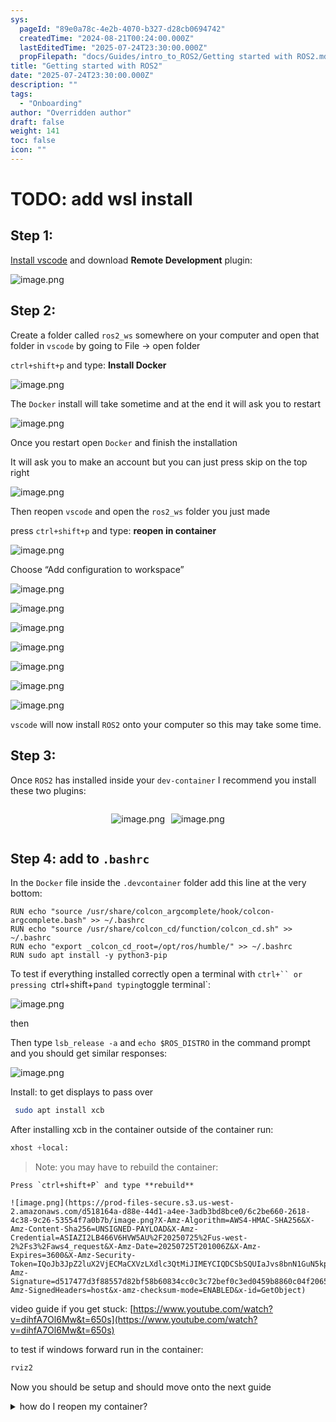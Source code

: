 ```yaml
---
sys:
  pageId: "89e0a78c-4e2b-4070-b327-d28cb0694742"
  createdTime: "2024-08-21T00:24:00.000Z"
  lastEditedTime: "2025-07-24T23:30:00.000Z"
  propFilepath: "docs/Guides/intro_to_ROS2/Getting started with ROS2.md"
title: "Getting started with ROS2"
date: "2025-07-24T23:30:00.000Z"
description: ""
tags:
  - "Onboarding"
author: "Overridden author"
draft: false
weight: 141
toc: false
icon: ""
---
```


# TODO: add wsl install

## Step 1:

[Install vscode](https://code.visualstudio.com/download) and download **Remote Development** plugin:

![image.png](https://prod-files-secure.s3.us-west-2.amazonaws.com/d518164a-d88e-44d1-a4ee-3adb3bd8bce0/efb52993-1881-4a40-b95e-6f020334f022/image.png?X-Amz-Algorithm=AWS4-HMAC-SHA256&X-Amz-Content-Sha256=UNSIGNED-PAYLOAD&X-Amz-Credential=ASIAZI2LB4662TB4MMR6%2F20250725%2Fus-west-2%2Fs3%2Faws4_request&X-Amz-Date=20250725T201002Z&X-Amz-Expires=3600&X-Amz-Security-Token=IQoJb3JpZ2luX2VjECMaCXVzLXdlc3QtMiJHMEUCIQDvNIUSUL6ZPvVjQENipjyfyOv%2B8ecVF6bpAIsiaV%2BKygIgXJ7w%2FX7whAltttkX9cgzamH6Z2l%2BjRalWG7XjZT6kzgq%2FwMITBAAGgw2Mzc0MjMxODM4MDUiDNoQ%2BhXvjagEqKnXtSrcA3WizRxXdzwc4NfIO%2Fqdd7MvBt4uIQfzMSDaAkTTeiU%2FK7xV1N07O9drh3O4J4WL%2BiMDLo3IjnjMfOoOgI5Zr6KPFgta7r1X2zhUws8B0v1r72p64qtcMIber8QzeffSpkdaF8N1tHbZaw05q1sy98HMG6L8U1DmJpPxqJdlaoEwwp6T%2BhqGMnlwqI7vlpHWuq67%2BkFSGBne09fry75uiybU82QnvEfWmDrO6qxh%2B1k5no2x4y1U5Zdeb5JVbR7Kpmx93FcT2xnZU%2BUU1F1mGSZ5qKUwDHcH5yy24ydtfs75witrki2hKFa0bj3zctUW8276FASTGKiE%2FWr8iL28zsJoCw3c62sZhGq1iF79rvFtSL0PdjFgpQj1clsaSyHvpGwNeJe6xFKNryA8pGsmqsx23LIFAgJyTVvHBQyKA47t40bbKbSXuOwe0Lvq2Laty0wk1CRcysuwcV8lwSlrUcNtc6neiUwZNoVP6wocf1G5w96WREkSvh0O6CBv75JCZogoZEdXjH1K26argyKeGJWxSHlGj1YNOc6%2BNH5DWSbNWwmkwWbxS8M6NBxtSGJEyBKpHkbXcCu%2FjxC4RC7VIqKk8WmIGEcJYi%2B%2B8ZPAa3xRJDQcpYk7%2FVnX4%2B57MM2qj8QGOqUBrBnLzOoe%2B0uOWVrceTi%2FjZ6SnWw5o1ZPenU4jrqNXuSzt0pOCD0Cz6B9%2BXpTMHBP1e6mpUk8BhmMXflAAWPg0y3tSMy6%2F%2BIE%2BbKKXI4T3vDYv0um%2Fu%2F4bRjz7IIE8rzOQUa90odzHK2NTrZi4Ml4uLENbpc5GRr7B1llNRXidGaiEpExglaUtd0h3djKJ4p9sBujv%2FM19BXmSrZN2sT9oWlf8F2k&X-Amz-Signature=60089c5797bd200dd9b9ada9260af9fb2a9a8af4dcccda48d5a81a06a39f9322&X-Amz-SignedHeaders=host&x-amz-checksum-mode=ENABLED&x-id=GetObject)

## Step 2:

Create a folder called `ros2_ws` somewhere on your computer and open that folder in `vscode` by going to File → open folder 

`ctrl+shift+p` and type: **Install Docker**

![image.png](https://prod-files-secure.s3.us-west-2.amazonaws.com/d518164a-d88e-44d1-a4ee-3adb3bd8bce0/2269dc0e-1cd5-47ff-bceb-c04ad9b2eab0/image.png?X-Amz-Algorithm=AWS4-HMAC-SHA256&X-Amz-Content-Sha256=UNSIGNED-PAYLOAD&X-Amz-Credential=ASIAZI2LB4662TB4MMR6%2F20250725%2Fus-west-2%2Fs3%2Faws4_request&X-Amz-Date=20250725T201002Z&X-Amz-Expires=3600&X-Amz-Security-Token=IQoJb3JpZ2luX2VjECMaCXVzLXdlc3QtMiJHMEUCIQDvNIUSUL6ZPvVjQENipjyfyOv%2B8ecVF6bpAIsiaV%2BKygIgXJ7w%2FX7whAltttkX9cgzamH6Z2l%2BjRalWG7XjZT6kzgq%2FwMITBAAGgw2Mzc0MjMxODM4MDUiDNoQ%2BhXvjagEqKnXtSrcA3WizRxXdzwc4NfIO%2Fqdd7MvBt4uIQfzMSDaAkTTeiU%2FK7xV1N07O9drh3O4J4WL%2BiMDLo3IjnjMfOoOgI5Zr6KPFgta7r1X2zhUws8B0v1r72p64qtcMIber8QzeffSpkdaF8N1tHbZaw05q1sy98HMG6L8U1DmJpPxqJdlaoEwwp6T%2BhqGMnlwqI7vlpHWuq67%2BkFSGBne09fry75uiybU82QnvEfWmDrO6qxh%2B1k5no2x4y1U5Zdeb5JVbR7Kpmx93FcT2xnZU%2BUU1F1mGSZ5qKUwDHcH5yy24ydtfs75witrki2hKFa0bj3zctUW8276FASTGKiE%2FWr8iL28zsJoCw3c62sZhGq1iF79rvFtSL0PdjFgpQj1clsaSyHvpGwNeJe6xFKNryA8pGsmqsx23LIFAgJyTVvHBQyKA47t40bbKbSXuOwe0Lvq2Laty0wk1CRcysuwcV8lwSlrUcNtc6neiUwZNoVP6wocf1G5w96WREkSvh0O6CBv75JCZogoZEdXjH1K26argyKeGJWxSHlGj1YNOc6%2BNH5DWSbNWwmkwWbxS8M6NBxtSGJEyBKpHkbXcCu%2FjxC4RC7VIqKk8WmIGEcJYi%2B%2B8ZPAa3xRJDQcpYk7%2FVnX4%2B57MM2qj8QGOqUBrBnLzOoe%2B0uOWVrceTi%2FjZ6SnWw5o1ZPenU4jrqNXuSzt0pOCD0Cz6B9%2BXpTMHBP1e6mpUk8BhmMXflAAWPg0y3tSMy6%2F%2BIE%2BbKKXI4T3vDYv0um%2Fu%2F4bRjz7IIE8rzOQUa90odzHK2NTrZi4Ml4uLENbpc5GRr7B1llNRXidGaiEpExglaUtd0h3djKJ4p9sBujv%2FM19BXmSrZN2sT9oWlf8F2k&X-Amz-Signature=871e47b200c0ae7960eb2e009cf77211b66522d31eb94afd4cc5ce1790e4fb7e&X-Amz-SignedHeaders=host&x-amz-checksum-mode=ENABLED&x-id=GetObject)

The `Docker` install will take sometime and at the end it will ask you to restart

![image.png](https://prod-files-secure.s3.us-west-2.amazonaws.com/d518164a-d88e-44d1-a4ee-3adb3bd8bce0/ed233f78-be33-4b1f-b89c-9c346c0e961e/image.png?X-Amz-Algorithm=AWS4-HMAC-SHA256&X-Amz-Content-Sha256=UNSIGNED-PAYLOAD&X-Amz-Credential=ASIAZI2LB4662TB4MMR6%2F20250725%2Fus-west-2%2Fs3%2Faws4_request&X-Amz-Date=20250725T201002Z&X-Amz-Expires=3600&X-Amz-Security-Token=IQoJb3JpZ2luX2VjECMaCXVzLXdlc3QtMiJHMEUCIQDvNIUSUL6ZPvVjQENipjyfyOv%2B8ecVF6bpAIsiaV%2BKygIgXJ7w%2FX7whAltttkX9cgzamH6Z2l%2BjRalWG7XjZT6kzgq%2FwMITBAAGgw2Mzc0MjMxODM4MDUiDNoQ%2BhXvjagEqKnXtSrcA3WizRxXdzwc4NfIO%2Fqdd7MvBt4uIQfzMSDaAkTTeiU%2FK7xV1N07O9drh3O4J4WL%2BiMDLo3IjnjMfOoOgI5Zr6KPFgta7r1X2zhUws8B0v1r72p64qtcMIber8QzeffSpkdaF8N1tHbZaw05q1sy98HMG6L8U1DmJpPxqJdlaoEwwp6T%2BhqGMnlwqI7vlpHWuq67%2BkFSGBne09fry75uiybU82QnvEfWmDrO6qxh%2B1k5no2x4y1U5Zdeb5JVbR7Kpmx93FcT2xnZU%2BUU1F1mGSZ5qKUwDHcH5yy24ydtfs75witrki2hKFa0bj3zctUW8276FASTGKiE%2FWr8iL28zsJoCw3c62sZhGq1iF79rvFtSL0PdjFgpQj1clsaSyHvpGwNeJe6xFKNryA8pGsmqsx23LIFAgJyTVvHBQyKA47t40bbKbSXuOwe0Lvq2Laty0wk1CRcysuwcV8lwSlrUcNtc6neiUwZNoVP6wocf1G5w96WREkSvh0O6CBv75JCZogoZEdXjH1K26argyKeGJWxSHlGj1YNOc6%2BNH5DWSbNWwmkwWbxS8M6NBxtSGJEyBKpHkbXcCu%2FjxC4RC7VIqKk8WmIGEcJYi%2B%2B8ZPAa3xRJDQcpYk7%2FVnX4%2B57MM2qj8QGOqUBrBnLzOoe%2B0uOWVrceTi%2FjZ6SnWw5o1ZPenU4jrqNXuSzt0pOCD0Cz6B9%2BXpTMHBP1e6mpUk8BhmMXflAAWPg0y3tSMy6%2F%2BIE%2BbKKXI4T3vDYv0um%2Fu%2F4bRjz7IIE8rzOQUa90odzHK2NTrZi4Ml4uLENbpc5GRr7B1llNRXidGaiEpExglaUtd0h3djKJ4p9sBujv%2FM19BXmSrZN2sT9oWlf8F2k&X-Amz-Signature=2d40d17b643dde2a35ed1098787fdb6748c3db322ac945c58dbe13160a44dec7&X-Amz-SignedHeaders=host&x-amz-checksum-mode=ENABLED&x-id=GetObject)

Once you restart open `Docker` and finish the installation

It will ask you to make an account but you can just press skip on the top right

![image.png](https://prod-files-secure.s3.us-west-2.amazonaws.com/d518164a-d88e-44d1-a4ee-3adb3bd8bce0/21010ad9-1659-4fd9-9f59-9932a09b2a3d/image.png?X-Amz-Algorithm=AWS4-HMAC-SHA256&X-Amz-Content-Sha256=UNSIGNED-PAYLOAD&X-Amz-Credential=ASIAZI2LB4662TB4MMR6%2F20250725%2Fus-west-2%2Fs3%2Faws4_request&X-Amz-Date=20250725T201002Z&X-Amz-Expires=3600&X-Amz-Security-Token=IQoJb3JpZ2luX2VjECMaCXVzLXdlc3QtMiJHMEUCIQDvNIUSUL6ZPvVjQENipjyfyOv%2B8ecVF6bpAIsiaV%2BKygIgXJ7w%2FX7whAltttkX9cgzamH6Z2l%2BjRalWG7XjZT6kzgq%2FwMITBAAGgw2Mzc0MjMxODM4MDUiDNoQ%2BhXvjagEqKnXtSrcA3WizRxXdzwc4NfIO%2Fqdd7MvBt4uIQfzMSDaAkTTeiU%2FK7xV1N07O9drh3O4J4WL%2BiMDLo3IjnjMfOoOgI5Zr6KPFgta7r1X2zhUws8B0v1r72p64qtcMIber8QzeffSpkdaF8N1tHbZaw05q1sy98HMG6L8U1DmJpPxqJdlaoEwwp6T%2BhqGMnlwqI7vlpHWuq67%2BkFSGBne09fry75uiybU82QnvEfWmDrO6qxh%2B1k5no2x4y1U5Zdeb5JVbR7Kpmx93FcT2xnZU%2BUU1F1mGSZ5qKUwDHcH5yy24ydtfs75witrki2hKFa0bj3zctUW8276FASTGKiE%2FWr8iL28zsJoCw3c62sZhGq1iF79rvFtSL0PdjFgpQj1clsaSyHvpGwNeJe6xFKNryA8pGsmqsx23LIFAgJyTVvHBQyKA47t40bbKbSXuOwe0Lvq2Laty0wk1CRcysuwcV8lwSlrUcNtc6neiUwZNoVP6wocf1G5w96WREkSvh0O6CBv75JCZogoZEdXjH1K26argyKeGJWxSHlGj1YNOc6%2BNH5DWSbNWwmkwWbxS8M6NBxtSGJEyBKpHkbXcCu%2FjxC4RC7VIqKk8WmIGEcJYi%2B%2B8ZPAa3xRJDQcpYk7%2FVnX4%2B57MM2qj8QGOqUBrBnLzOoe%2B0uOWVrceTi%2FjZ6SnWw5o1ZPenU4jrqNXuSzt0pOCD0Cz6B9%2BXpTMHBP1e6mpUk8BhmMXflAAWPg0y3tSMy6%2F%2BIE%2BbKKXI4T3vDYv0um%2Fu%2F4bRjz7IIE8rzOQUa90odzHK2NTrZi4Ml4uLENbpc5GRr7B1llNRXidGaiEpExglaUtd0h3djKJ4p9sBujv%2FM19BXmSrZN2sT9oWlf8F2k&X-Amz-Signature=5384512d1dd899bd7dca2119dcfbd53bdedd42aa0c5b4a9b4fb6ac90fcec2d1c&X-Amz-SignedHeaders=host&x-amz-checksum-mode=ENABLED&x-id=GetObject)

Then reopen `vscode` and open the `ros2_ws` folder you just made

press `ctrl+shift+p` and type: **reopen in container**

![image.png](https://prod-files-secure.s3.us-west-2.amazonaws.com/d518164a-d88e-44d1-a4ee-3adb3bd8bce0/4e93b8c2-41ad-488c-8095-c74205196118/image.png?X-Amz-Algorithm=AWS4-HMAC-SHA256&X-Amz-Content-Sha256=UNSIGNED-PAYLOAD&X-Amz-Credential=ASIAZI2LB4662TB4MMR6%2F20250725%2Fus-west-2%2Fs3%2Faws4_request&X-Amz-Date=20250725T201002Z&X-Amz-Expires=3600&X-Amz-Security-Token=IQoJb3JpZ2luX2VjECMaCXVzLXdlc3QtMiJHMEUCIQDvNIUSUL6ZPvVjQENipjyfyOv%2B8ecVF6bpAIsiaV%2BKygIgXJ7w%2FX7whAltttkX9cgzamH6Z2l%2BjRalWG7XjZT6kzgq%2FwMITBAAGgw2Mzc0MjMxODM4MDUiDNoQ%2BhXvjagEqKnXtSrcA3WizRxXdzwc4NfIO%2Fqdd7MvBt4uIQfzMSDaAkTTeiU%2FK7xV1N07O9drh3O4J4WL%2BiMDLo3IjnjMfOoOgI5Zr6KPFgta7r1X2zhUws8B0v1r72p64qtcMIber8QzeffSpkdaF8N1tHbZaw05q1sy98HMG6L8U1DmJpPxqJdlaoEwwp6T%2BhqGMnlwqI7vlpHWuq67%2BkFSGBne09fry75uiybU82QnvEfWmDrO6qxh%2B1k5no2x4y1U5Zdeb5JVbR7Kpmx93FcT2xnZU%2BUU1F1mGSZ5qKUwDHcH5yy24ydtfs75witrki2hKFa0bj3zctUW8276FASTGKiE%2FWr8iL28zsJoCw3c62sZhGq1iF79rvFtSL0PdjFgpQj1clsaSyHvpGwNeJe6xFKNryA8pGsmqsx23LIFAgJyTVvHBQyKA47t40bbKbSXuOwe0Lvq2Laty0wk1CRcysuwcV8lwSlrUcNtc6neiUwZNoVP6wocf1G5w96WREkSvh0O6CBv75JCZogoZEdXjH1K26argyKeGJWxSHlGj1YNOc6%2BNH5DWSbNWwmkwWbxS8M6NBxtSGJEyBKpHkbXcCu%2FjxC4RC7VIqKk8WmIGEcJYi%2B%2B8ZPAa3xRJDQcpYk7%2FVnX4%2B57MM2qj8QGOqUBrBnLzOoe%2B0uOWVrceTi%2FjZ6SnWw5o1ZPenU4jrqNXuSzt0pOCD0Cz6B9%2BXpTMHBP1e6mpUk8BhmMXflAAWPg0y3tSMy6%2F%2BIE%2BbKKXI4T3vDYv0um%2Fu%2F4bRjz7IIE8rzOQUa90odzHK2NTrZi4Ml4uLENbpc5GRr7B1llNRXidGaiEpExglaUtd0h3djKJ4p9sBujv%2FM19BXmSrZN2sT9oWlf8F2k&X-Amz-Signature=844941865820c4948d9204359230407cd5f6d616751d31ce35decaa55939d2b8&X-Amz-SignedHeaders=host&x-amz-checksum-mode=ENABLED&x-id=GetObject)

Choose “Add configuration to workspace”

![image.png](https://prod-files-secure.s3.us-west-2.amazonaws.com/d518164a-d88e-44d1-a4ee-3adb3bd8bce0/9560b282-5060-4989-ba37-97e7b2c22476/image.png?X-Amz-Algorithm=AWS4-HMAC-SHA256&X-Amz-Content-Sha256=UNSIGNED-PAYLOAD&X-Amz-Credential=ASIAZI2LB4662TB4MMR6%2F20250725%2Fus-west-2%2Fs3%2Faws4_request&X-Amz-Date=20250725T201002Z&X-Amz-Expires=3600&X-Amz-Security-Token=IQoJb3JpZ2luX2VjECMaCXVzLXdlc3QtMiJHMEUCIQDvNIUSUL6ZPvVjQENipjyfyOv%2B8ecVF6bpAIsiaV%2BKygIgXJ7w%2FX7whAltttkX9cgzamH6Z2l%2BjRalWG7XjZT6kzgq%2FwMITBAAGgw2Mzc0MjMxODM4MDUiDNoQ%2BhXvjagEqKnXtSrcA3WizRxXdzwc4NfIO%2Fqdd7MvBt4uIQfzMSDaAkTTeiU%2FK7xV1N07O9drh3O4J4WL%2BiMDLo3IjnjMfOoOgI5Zr6KPFgta7r1X2zhUws8B0v1r72p64qtcMIber8QzeffSpkdaF8N1tHbZaw05q1sy98HMG6L8U1DmJpPxqJdlaoEwwp6T%2BhqGMnlwqI7vlpHWuq67%2BkFSGBne09fry75uiybU82QnvEfWmDrO6qxh%2B1k5no2x4y1U5Zdeb5JVbR7Kpmx93FcT2xnZU%2BUU1F1mGSZ5qKUwDHcH5yy24ydtfs75witrki2hKFa0bj3zctUW8276FASTGKiE%2FWr8iL28zsJoCw3c62sZhGq1iF79rvFtSL0PdjFgpQj1clsaSyHvpGwNeJe6xFKNryA8pGsmqsx23LIFAgJyTVvHBQyKA47t40bbKbSXuOwe0Lvq2Laty0wk1CRcysuwcV8lwSlrUcNtc6neiUwZNoVP6wocf1G5w96WREkSvh0O6CBv75JCZogoZEdXjH1K26argyKeGJWxSHlGj1YNOc6%2BNH5DWSbNWwmkwWbxS8M6NBxtSGJEyBKpHkbXcCu%2FjxC4RC7VIqKk8WmIGEcJYi%2B%2B8ZPAa3xRJDQcpYk7%2FVnX4%2B57MM2qj8QGOqUBrBnLzOoe%2B0uOWVrceTi%2FjZ6SnWw5o1ZPenU4jrqNXuSzt0pOCD0Cz6B9%2BXpTMHBP1e6mpUk8BhmMXflAAWPg0y3tSMy6%2F%2BIE%2BbKKXI4T3vDYv0um%2Fu%2F4bRjz7IIE8rzOQUa90odzHK2NTrZi4Ml4uLENbpc5GRr7B1llNRXidGaiEpExglaUtd0h3djKJ4p9sBujv%2FM19BXmSrZN2sT9oWlf8F2k&X-Amz-Signature=5cf4868860059923f440e37c92fd849c7030950c3d2399b51ba050059ff6d077&X-Amz-SignedHeaders=host&x-amz-checksum-mode=ENABLED&x-id=GetObject)

![image.png](https://prod-files-secure.s3.us-west-2.amazonaws.com/d518164a-d88e-44d1-a4ee-3adb3bd8bce0/2ee63f81-886b-48e8-a553-dc6e5eac99e4/image.png?X-Amz-Algorithm=AWS4-HMAC-SHA256&X-Amz-Content-Sha256=UNSIGNED-PAYLOAD&X-Amz-Credential=ASIAZI2LB4662TB4MMR6%2F20250725%2Fus-west-2%2Fs3%2Faws4_request&X-Amz-Date=20250725T201002Z&X-Amz-Expires=3600&X-Amz-Security-Token=IQoJb3JpZ2luX2VjECMaCXVzLXdlc3QtMiJHMEUCIQDvNIUSUL6ZPvVjQENipjyfyOv%2B8ecVF6bpAIsiaV%2BKygIgXJ7w%2FX7whAltttkX9cgzamH6Z2l%2BjRalWG7XjZT6kzgq%2FwMITBAAGgw2Mzc0MjMxODM4MDUiDNoQ%2BhXvjagEqKnXtSrcA3WizRxXdzwc4NfIO%2Fqdd7MvBt4uIQfzMSDaAkTTeiU%2FK7xV1N07O9drh3O4J4WL%2BiMDLo3IjnjMfOoOgI5Zr6KPFgta7r1X2zhUws8B0v1r72p64qtcMIber8QzeffSpkdaF8N1tHbZaw05q1sy98HMG6L8U1DmJpPxqJdlaoEwwp6T%2BhqGMnlwqI7vlpHWuq67%2BkFSGBne09fry75uiybU82QnvEfWmDrO6qxh%2B1k5no2x4y1U5Zdeb5JVbR7Kpmx93FcT2xnZU%2BUU1F1mGSZ5qKUwDHcH5yy24ydtfs75witrki2hKFa0bj3zctUW8276FASTGKiE%2FWr8iL28zsJoCw3c62sZhGq1iF79rvFtSL0PdjFgpQj1clsaSyHvpGwNeJe6xFKNryA8pGsmqsx23LIFAgJyTVvHBQyKA47t40bbKbSXuOwe0Lvq2Laty0wk1CRcysuwcV8lwSlrUcNtc6neiUwZNoVP6wocf1G5w96WREkSvh0O6CBv75JCZogoZEdXjH1K26argyKeGJWxSHlGj1YNOc6%2BNH5DWSbNWwmkwWbxS8M6NBxtSGJEyBKpHkbXcCu%2FjxC4RC7VIqKk8WmIGEcJYi%2B%2B8ZPAa3xRJDQcpYk7%2FVnX4%2B57MM2qj8QGOqUBrBnLzOoe%2B0uOWVrceTi%2FjZ6SnWw5o1ZPenU4jrqNXuSzt0pOCD0Cz6B9%2BXpTMHBP1e6mpUk8BhmMXflAAWPg0y3tSMy6%2F%2BIE%2BbKKXI4T3vDYv0um%2Fu%2F4bRjz7IIE8rzOQUa90odzHK2NTrZi4Ml4uLENbpc5GRr7B1llNRXidGaiEpExglaUtd0h3djKJ4p9sBujv%2FM19BXmSrZN2sT9oWlf8F2k&X-Amz-Signature=914640ab8c2dfce8c677ab2912683eb3af7ca9ec8dfc9d51a32acd59b4605611&X-Amz-SignedHeaders=host&x-amz-checksum-mode=ENABLED&x-id=GetObject)

![image.png](https://prod-files-secure.s3.us-west-2.amazonaws.com/d518164a-d88e-44d1-a4ee-3adb3bd8bce0/e0fd626c-c8b6-4b2c-95d1-fa4c26514504/image.png?X-Amz-Algorithm=AWS4-HMAC-SHA256&X-Amz-Content-Sha256=UNSIGNED-PAYLOAD&X-Amz-Credential=ASIAZI2LB4662TB4MMR6%2F20250725%2Fus-west-2%2Fs3%2Faws4_request&X-Amz-Date=20250725T201002Z&X-Amz-Expires=3600&X-Amz-Security-Token=IQoJb3JpZ2luX2VjECMaCXVzLXdlc3QtMiJHMEUCIQDvNIUSUL6ZPvVjQENipjyfyOv%2B8ecVF6bpAIsiaV%2BKygIgXJ7w%2FX7whAltttkX9cgzamH6Z2l%2BjRalWG7XjZT6kzgq%2FwMITBAAGgw2Mzc0MjMxODM4MDUiDNoQ%2BhXvjagEqKnXtSrcA3WizRxXdzwc4NfIO%2Fqdd7MvBt4uIQfzMSDaAkTTeiU%2FK7xV1N07O9drh3O4J4WL%2BiMDLo3IjnjMfOoOgI5Zr6KPFgta7r1X2zhUws8B0v1r72p64qtcMIber8QzeffSpkdaF8N1tHbZaw05q1sy98HMG6L8U1DmJpPxqJdlaoEwwp6T%2BhqGMnlwqI7vlpHWuq67%2BkFSGBne09fry75uiybU82QnvEfWmDrO6qxh%2B1k5no2x4y1U5Zdeb5JVbR7Kpmx93FcT2xnZU%2BUU1F1mGSZ5qKUwDHcH5yy24ydtfs75witrki2hKFa0bj3zctUW8276FASTGKiE%2FWr8iL28zsJoCw3c62sZhGq1iF79rvFtSL0PdjFgpQj1clsaSyHvpGwNeJe6xFKNryA8pGsmqsx23LIFAgJyTVvHBQyKA47t40bbKbSXuOwe0Lvq2Laty0wk1CRcysuwcV8lwSlrUcNtc6neiUwZNoVP6wocf1G5w96WREkSvh0O6CBv75JCZogoZEdXjH1K26argyKeGJWxSHlGj1YNOc6%2BNH5DWSbNWwmkwWbxS8M6NBxtSGJEyBKpHkbXcCu%2FjxC4RC7VIqKk8WmIGEcJYi%2B%2B8ZPAa3xRJDQcpYk7%2FVnX4%2B57MM2qj8QGOqUBrBnLzOoe%2B0uOWVrceTi%2FjZ6SnWw5o1ZPenU4jrqNXuSzt0pOCD0Cz6B9%2BXpTMHBP1e6mpUk8BhmMXflAAWPg0y3tSMy6%2F%2BIE%2BbKKXI4T3vDYv0um%2Fu%2F4bRjz7IIE8rzOQUa90odzHK2NTrZi4Ml4uLENbpc5GRr7B1llNRXidGaiEpExglaUtd0h3djKJ4p9sBujv%2FM19BXmSrZN2sT9oWlf8F2k&X-Amz-Signature=225c37c888e5967d163aa550c5dd786cfcdc6685104ed44d3e1916ad2c045d61&X-Amz-SignedHeaders=host&x-amz-checksum-mode=ENABLED&x-id=GetObject)

![image.png](https://prod-files-secure.s3.us-west-2.amazonaws.com/d518164a-d88e-44d1-a4ee-3adb3bd8bce0/a2e13f50-d2ab-4719-a4c2-7ced634bfc9d/image.png?X-Amz-Algorithm=AWS4-HMAC-SHA256&X-Amz-Content-Sha256=UNSIGNED-PAYLOAD&X-Amz-Credential=ASIAZI2LB4662TB4MMR6%2F20250725%2Fus-west-2%2Fs3%2Faws4_request&X-Amz-Date=20250725T201002Z&X-Amz-Expires=3600&X-Amz-Security-Token=IQoJb3JpZ2luX2VjECMaCXVzLXdlc3QtMiJHMEUCIQDvNIUSUL6ZPvVjQENipjyfyOv%2B8ecVF6bpAIsiaV%2BKygIgXJ7w%2FX7whAltttkX9cgzamH6Z2l%2BjRalWG7XjZT6kzgq%2FwMITBAAGgw2Mzc0MjMxODM4MDUiDNoQ%2BhXvjagEqKnXtSrcA3WizRxXdzwc4NfIO%2Fqdd7MvBt4uIQfzMSDaAkTTeiU%2FK7xV1N07O9drh3O4J4WL%2BiMDLo3IjnjMfOoOgI5Zr6KPFgta7r1X2zhUws8B0v1r72p64qtcMIber8QzeffSpkdaF8N1tHbZaw05q1sy98HMG6L8U1DmJpPxqJdlaoEwwp6T%2BhqGMnlwqI7vlpHWuq67%2BkFSGBne09fry75uiybU82QnvEfWmDrO6qxh%2B1k5no2x4y1U5Zdeb5JVbR7Kpmx93FcT2xnZU%2BUU1F1mGSZ5qKUwDHcH5yy24ydtfs75witrki2hKFa0bj3zctUW8276FASTGKiE%2FWr8iL28zsJoCw3c62sZhGq1iF79rvFtSL0PdjFgpQj1clsaSyHvpGwNeJe6xFKNryA8pGsmqsx23LIFAgJyTVvHBQyKA47t40bbKbSXuOwe0Lvq2Laty0wk1CRcysuwcV8lwSlrUcNtc6neiUwZNoVP6wocf1G5w96WREkSvh0O6CBv75JCZogoZEdXjH1K26argyKeGJWxSHlGj1YNOc6%2BNH5DWSbNWwmkwWbxS8M6NBxtSGJEyBKpHkbXcCu%2FjxC4RC7VIqKk8WmIGEcJYi%2B%2B8ZPAa3xRJDQcpYk7%2FVnX4%2B57MM2qj8QGOqUBrBnLzOoe%2B0uOWVrceTi%2FjZ6SnWw5o1ZPenU4jrqNXuSzt0pOCD0Cz6B9%2BXpTMHBP1e6mpUk8BhmMXflAAWPg0y3tSMy6%2F%2BIE%2BbKKXI4T3vDYv0um%2Fu%2F4bRjz7IIE8rzOQUa90odzHK2NTrZi4Ml4uLENbpc5GRr7B1llNRXidGaiEpExglaUtd0h3djKJ4p9sBujv%2FM19BXmSrZN2sT9oWlf8F2k&X-Amz-Signature=3cd6f7aac38a487fc4c7e1a0b5663763676c4c99fef7f6ccd428a6e9e404fef2&X-Amz-SignedHeaders=host&x-amz-checksum-mode=ENABLED&x-id=GetObject)

![image.png](https://prod-files-secure.s3.us-west-2.amazonaws.com/d518164a-d88e-44d1-a4ee-3adb3bd8bce0/6cc478ad-aaba-4bf7-9fcc-403277ab896c/image.png?X-Amz-Algorithm=AWS4-HMAC-SHA256&X-Amz-Content-Sha256=UNSIGNED-PAYLOAD&X-Amz-Credential=ASIAZI2LB4662TB4MMR6%2F20250725%2Fus-west-2%2Fs3%2Faws4_request&X-Amz-Date=20250725T201002Z&X-Amz-Expires=3600&X-Amz-Security-Token=IQoJb3JpZ2luX2VjECMaCXVzLXdlc3QtMiJHMEUCIQDvNIUSUL6ZPvVjQENipjyfyOv%2B8ecVF6bpAIsiaV%2BKygIgXJ7w%2FX7whAltttkX9cgzamH6Z2l%2BjRalWG7XjZT6kzgq%2FwMITBAAGgw2Mzc0MjMxODM4MDUiDNoQ%2BhXvjagEqKnXtSrcA3WizRxXdzwc4NfIO%2Fqdd7MvBt4uIQfzMSDaAkTTeiU%2FK7xV1N07O9drh3O4J4WL%2BiMDLo3IjnjMfOoOgI5Zr6KPFgta7r1X2zhUws8B0v1r72p64qtcMIber8QzeffSpkdaF8N1tHbZaw05q1sy98HMG6L8U1DmJpPxqJdlaoEwwp6T%2BhqGMnlwqI7vlpHWuq67%2BkFSGBne09fry75uiybU82QnvEfWmDrO6qxh%2B1k5no2x4y1U5Zdeb5JVbR7Kpmx93FcT2xnZU%2BUU1F1mGSZ5qKUwDHcH5yy24ydtfs75witrki2hKFa0bj3zctUW8276FASTGKiE%2FWr8iL28zsJoCw3c62sZhGq1iF79rvFtSL0PdjFgpQj1clsaSyHvpGwNeJe6xFKNryA8pGsmqsx23LIFAgJyTVvHBQyKA47t40bbKbSXuOwe0Lvq2Laty0wk1CRcysuwcV8lwSlrUcNtc6neiUwZNoVP6wocf1G5w96WREkSvh0O6CBv75JCZogoZEdXjH1K26argyKeGJWxSHlGj1YNOc6%2BNH5DWSbNWwmkwWbxS8M6NBxtSGJEyBKpHkbXcCu%2FjxC4RC7VIqKk8WmIGEcJYi%2B%2B8ZPAa3xRJDQcpYk7%2FVnX4%2B57MM2qj8QGOqUBrBnLzOoe%2B0uOWVrceTi%2FjZ6SnWw5o1ZPenU4jrqNXuSzt0pOCD0Cz6B9%2BXpTMHBP1e6mpUk8BhmMXflAAWPg0y3tSMy6%2F%2BIE%2BbKKXI4T3vDYv0um%2Fu%2F4bRjz7IIE8rzOQUa90odzHK2NTrZi4Ml4uLENbpc5GRr7B1llNRXidGaiEpExglaUtd0h3djKJ4p9sBujv%2FM19BXmSrZN2sT9oWlf8F2k&X-Amz-Signature=5bb18df9bfee8593ce79255e491f7da2e03ac8c8b1d08b8515d986308f5a5649&X-Amz-SignedHeaders=host&x-amz-checksum-mode=ENABLED&x-id=GetObject)

![image.png](https://prod-files-secure.s3.us-west-2.amazonaws.com/d518164a-d88e-44d1-a4ee-3adb3bd8bce0/53255b28-f75e-430f-b9e3-c0ac8577e42b/image.png?X-Amz-Algorithm=AWS4-HMAC-SHA256&X-Amz-Content-Sha256=UNSIGNED-PAYLOAD&X-Amz-Credential=ASIAZI2LB4662TB4MMR6%2F20250725%2Fus-west-2%2Fs3%2Faws4_request&X-Amz-Date=20250725T201002Z&X-Amz-Expires=3600&X-Amz-Security-Token=IQoJb3JpZ2luX2VjECMaCXVzLXdlc3QtMiJHMEUCIQDvNIUSUL6ZPvVjQENipjyfyOv%2B8ecVF6bpAIsiaV%2BKygIgXJ7w%2FX7whAltttkX9cgzamH6Z2l%2BjRalWG7XjZT6kzgq%2FwMITBAAGgw2Mzc0MjMxODM4MDUiDNoQ%2BhXvjagEqKnXtSrcA3WizRxXdzwc4NfIO%2Fqdd7MvBt4uIQfzMSDaAkTTeiU%2FK7xV1N07O9drh3O4J4WL%2BiMDLo3IjnjMfOoOgI5Zr6KPFgta7r1X2zhUws8B0v1r72p64qtcMIber8QzeffSpkdaF8N1tHbZaw05q1sy98HMG6L8U1DmJpPxqJdlaoEwwp6T%2BhqGMnlwqI7vlpHWuq67%2BkFSGBne09fry75uiybU82QnvEfWmDrO6qxh%2B1k5no2x4y1U5Zdeb5JVbR7Kpmx93FcT2xnZU%2BUU1F1mGSZ5qKUwDHcH5yy24ydtfs75witrki2hKFa0bj3zctUW8276FASTGKiE%2FWr8iL28zsJoCw3c62sZhGq1iF79rvFtSL0PdjFgpQj1clsaSyHvpGwNeJe6xFKNryA8pGsmqsx23LIFAgJyTVvHBQyKA47t40bbKbSXuOwe0Lvq2Laty0wk1CRcysuwcV8lwSlrUcNtc6neiUwZNoVP6wocf1G5w96WREkSvh0O6CBv75JCZogoZEdXjH1K26argyKeGJWxSHlGj1YNOc6%2BNH5DWSbNWwmkwWbxS8M6NBxtSGJEyBKpHkbXcCu%2FjxC4RC7VIqKk8WmIGEcJYi%2B%2B8ZPAa3xRJDQcpYk7%2FVnX4%2B57MM2qj8QGOqUBrBnLzOoe%2B0uOWVrceTi%2FjZ6SnWw5o1ZPenU4jrqNXuSzt0pOCD0Cz6B9%2BXpTMHBP1e6mpUk8BhmMXflAAWPg0y3tSMy6%2F%2BIE%2BbKKXI4T3vDYv0um%2Fu%2F4bRjz7IIE8rzOQUa90odzHK2NTrZi4Ml4uLENbpc5GRr7B1llNRXidGaiEpExglaUtd0h3djKJ4p9sBujv%2FM19BXmSrZN2sT9oWlf8F2k&X-Amz-Signature=717678c6440af0cf11bc8ab986555e4795a7fa39dc07a1666152fe9d668e9c16&X-Amz-SignedHeaders=host&x-amz-checksum-mode=ENABLED&x-id=GetObject)

![image.png](https://prod-files-secure.s3.us-west-2.amazonaws.com/d518164a-d88e-44d1-a4ee-3adb3bd8bce0/7c562767-5af9-4ffb-97d1-327bcdf4ee00/image.png?X-Amz-Algorithm=AWS4-HMAC-SHA256&X-Amz-Content-Sha256=UNSIGNED-PAYLOAD&X-Amz-Credential=ASIAZI2LB4662TB4MMR6%2F20250725%2Fus-west-2%2Fs3%2Faws4_request&X-Amz-Date=20250725T201002Z&X-Amz-Expires=3600&X-Amz-Security-Token=IQoJb3JpZ2luX2VjECMaCXVzLXdlc3QtMiJHMEUCIQDvNIUSUL6ZPvVjQENipjyfyOv%2B8ecVF6bpAIsiaV%2BKygIgXJ7w%2FX7whAltttkX9cgzamH6Z2l%2BjRalWG7XjZT6kzgq%2FwMITBAAGgw2Mzc0MjMxODM4MDUiDNoQ%2BhXvjagEqKnXtSrcA3WizRxXdzwc4NfIO%2Fqdd7MvBt4uIQfzMSDaAkTTeiU%2FK7xV1N07O9drh3O4J4WL%2BiMDLo3IjnjMfOoOgI5Zr6KPFgta7r1X2zhUws8B0v1r72p64qtcMIber8QzeffSpkdaF8N1tHbZaw05q1sy98HMG6L8U1DmJpPxqJdlaoEwwp6T%2BhqGMnlwqI7vlpHWuq67%2BkFSGBne09fry75uiybU82QnvEfWmDrO6qxh%2B1k5no2x4y1U5Zdeb5JVbR7Kpmx93FcT2xnZU%2BUU1F1mGSZ5qKUwDHcH5yy24ydtfs75witrki2hKFa0bj3zctUW8276FASTGKiE%2FWr8iL28zsJoCw3c62sZhGq1iF79rvFtSL0PdjFgpQj1clsaSyHvpGwNeJe6xFKNryA8pGsmqsx23LIFAgJyTVvHBQyKA47t40bbKbSXuOwe0Lvq2Laty0wk1CRcysuwcV8lwSlrUcNtc6neiUwZNoVP6wocf1G5w96WREkSvh0O6CBv75JCZogoZEdXjH1K26argyKeGJWxSHlGj1YNOc6%2BNH5DWSbNWwmkwWbxS8M6NBxtSGJEyBKpHkbXcCu%2FjxC4RC7VIqKk8WmIGEcJYi%2B%2B8ZPAa3xRJDQcpYk7%2FVnX4%2B57MM2qj8QGOqUBrBnLzOoe%2B0uOWVrceTi%2FjZ6SnWw5o1ZPenU4jrqNXuSzt0pOCD0Cz6B9%2BXpTMHBP1e6mpUk8BhmMXflAAWPg0y3tSMy6%2F%2BIE%2BbKKXI4T3vDYv0um%2Fu%2F4bRjz7IIE8rzOQUa90odzHK2NTrZi4Ml4uLENbpc5GRr7B1llNRXidGaiEpExglaUtd0h3djKJ4p9sBujv%2FM19BXmSrZN2sT9oWlf8F2k&X-Amz-Signature=8b007bbc02c8f255b51e53da17915612c17189da335f57885815b61c4400af1d&X-Amz-SignedHeaders=host&x-amz-checksum-mode=ENABLED&x-id=GetObject)

`vscode` will now install `ROS2` onto your computer so this may take some time.

## Step 3:

Once `ROS2` has installed inside your `dev-container` I recommend you install these two plugins:

<div style="display: flex;flex-direction: row; column-gap:10px; max-width: 630px;justify-content: center;">
<div>

![image.png](https://prod-files-secure.s3.us-west-2.amazonaws.com/d518164a-d88e-44d1-a4ee-3adb3bd8bce0/3fc3d550-5a54-4ba1-ba6b-faa01cdb7369/image.png?X-Amz-Algorithm=AWS4-HMAC-SHA256&X-Amz-Content-Sha256=UNSIGNED-PAYLOAD&X-Amz-Credential=ASIAZI2LB4667AZBOYJY%2F20250725%2Fus-west-2%2Fs3%2Faws4_request&X-Amz-Date=20250725T201005Z&X-Amz-Expires=3600&X-Amz-Security-Token=IQoJb3JpZ2luX2VjECMaCXVzLXdlc3QtMiJHMEUCIQCCVVT8j9fmrxFlZ%2FrAHXsezHFx33P3vyJc7V1zL0cXgQIgEmwEQJV1iWP%2Blk7KAtYERUjqhfNz%2Fy0zIyaOPzm%2BAXQq%2FwMITBAAGgw2Mzc0MjMxODM4MDUiDG54yHZ9%2B0dRmM0cKyrcA4BK4%2F7Nu9%2Bl2ECOqvJYTU345r7GYSHVPuc9Ut9pGweBEmrbH2tcGokP8K8%2Bie2wXFUCUqZ9SiNNsTtRHdkieM3dk02X04O52kJVXQt3MEOHY3sK%2BUy4L89SRF89WNjCxtAnSLMunnfLFZRArFzwBy6ZLgDpZYuG3KoLuefk5EVYgv51rY3lo9youhuzR2PkGZpRkW5N09FoBxnz00%2FU5FODlo09kLqrnRAPhUUux%2F0Cjh2r%2B7%2FWBhIidsm2pjmrdbYXtHnAwJxJzxyznpAHkPN2dXgHNRlNRAIyqRHKclo9q5eNlOwFC7oi7VfLTU9OGUxBZZCsjUbcg89cUnwVcnW8jBnH1oZYLmMKp9LB2NYFlVdCJWua3B%2FAp70%2Fe2F8Sl%2F%2BbJdR%2ByeJsYWTOyApLETrH3K%2Fntx%2Bx947qFk3lWGbf3ud%2FFzo375oBsxgT%2BWTpQ1Sc7hIIBEv6d2byuDPWb%2BRj2Ng%2Bofp%2BELKyUn01fYHGqw7PZ8lFZgcou2m9qODUhVBWap%2FxuRt64IHGABrTy1dyebzxqXJEGSq%2B4qPYe2NeUKAfGskRTO7REd7H%2B8vASnnzf4WtP6XBpqGdVhbdCs5B%2Bt7MYvLCIH71caNe9KlOK2Vbv4voG%2BcALtlMPWqj8QGOqUBYrc%2Bzs5WSBRteqB9PDFDjkjAeSSSEo18B6RjvmOhKGvPqGizakftlPP%2Fbmr9LqGcWrAFUu1a6tcQLJoZH6G6WIU8rXXJZxBBJYyhWXZsntalWRljRy6vvIS2Vs4GOcGGJlaSnwttvl0DHBDet8MnMC7rlzyXSi56LMLi7dzc%2BD29ozIEkTpFN8FjVhJy1bgYFY6HXqxQpjcomIkQXxLbdMye6P5o&X-Amz-Signature=ca2765fda76823d1c0f061ac30ba37431fa60d1e4be51250ac3308307963d3bf&X-Amz-SignedHeaders=host&x-amz-checksum-mode=ENABLED&x-id=GetObject)

</div>
<div>

![image.png](https://prod-files-secure.s3.us-west-2.amazonaws.com/d518164a-d88e-44d1-a4ee-3adb3bd8bce0/d994cc66-13c2-4093-a5a3-f84cf4601a82/image.png?X-Amz-Algorithm=AWS4-HMAC-SHA256&X-Amz-Content-Sha256=UNSIGNED-PAYLOAD&X-Amz-Credential=ASIAZI2LB4666LAK2DOM%2F20250725%2Fus-west-2%2Fs3%2Faws4_request&X-Amz-Date=20250725T201005Z&X-Amz-Expires=3600&X-Amz-Security-Token=IQoJb3JpZ2luX2VjECMaCXVzLXdlc3QtMiJHMEUCIQDnzTIl5ouWbBjQRhEw9PCnXG7JfXUKPPNQBoQSyKgDmwIgTfyaW8jCqL%2BcGvX%2FjUCp8u2WHoTysse8l717I094BIYq%2FwMITBAAGgw2Mzc0MjMxODM4MDUiDI3kFXjzlZOJCKQFdSrcA4xqj0%2FF4r68%2F%2BiP5PCXhGZ5DvIkBVyMRDN3XTH1lg%2FBlFy%2FIUhG1v0FLd0NuObm5j3fgZEQZzYfwhvaFlFO26OejozryB6OYe%2B%2FR52sSBPP%2BUzDwvVYunfQnHUC9FfvVHJNu7II8UuNsLD0jf6u1JUQrMGc6aY9zir4VRZRd3bzBNY8H6k%2F1MPlcOASUVFdOkEloWt7Wr%2BUjNk5%2F9kK9jgzFnRmeElE%2BN6nv7OvyWb9BN5K4M792330RsP42Sq5PTmR1bSvp%2FkiKJbKqXgpbWxz%2B06eorxvmx%2B5%2BnfJGA8cAzSZ0dwQ6h56796%2FukSkxai804TDJl1d4vGc2%2BfvEbhcXDVHJWelIAAk%2B9lJQZy%2BFpjJBLldLIozEp0kvY80f5OHmcNNg8QcSfDKg%2Bpey0KMqsJ0OP9xESqXjwWEpcoYDUEXrjwTSKPGKaWIoN%2FgSkqhuD4dBMaIT9hZsiZYvGALu14GSkGO%2F8pnGcA%2BXf%2BnOlThkDKHpIxK%2F5lu%2FUWgepB185KrseV6ATBgToFJGQtMSEJ8FHzoamcxJ7YLL%2BBLo0nL%2FpEJEzvJnXoyjgsVK2NRH5V%2BfqoAhEhM85SFt8fMByG7NdQrJUsyXT3qTdhIdzoV%2FdnO7y2F2dnBMI%2Bqj8QGOqUBWSHORt7OBCT%2BHwl3RMIk2asSylJM0ycDbl3xcDJTwTKE1V9h09vdLp6pCUWrJrq%2BIfAw3GM5ve0q5vnA2OzMOTY5hOOMmgmpQvDOcpdTzw7fIA6OD5W2AOR8QWhZlLO7Ta%2Bxr90DXhSXHHs3yH%2FopQ7UoShfgtnTKrSCpXTWmQZR7mpq9CnKSIp1%2FM2KAEBoRf4AW9AmoAUo9B3AFlfpPqJoC7A2&X-Amz-Signature=9033f93b2b4be0f3bc3779d932c15128b8640e3aa61ea7bd02f367a5dad50e48&X-Amz-SignedHeaders=host&x-amz-checksum-mode=ENABLED&x-id=GetObject)

</div>
</div>

## Step 4: add to `.bashrc`

In the `Docker` file inside the `.devcontainer` folder add this line at the very bottom: 

```docker
RUN echo "source /usr/share/colcon_argcomplete/hook/colcon-argcomplete.bash" >> ~/.bashrc
RUN echo "source /usr/share/colcon_cd/function/colcon_cd.sh" >> ~/.bashrc
RUN echo "export _colcon_cd_root=/opt/ros/humble/" >> ~/.bashrc
RUN sudo apt install -y python3-pip 
```

To test if everything installed correctly open a terminal with `ctrl+`` or pressing `ctrl+shift+p` and typing `toggle terminal`:

![image.png](https://prod-files-secure.s3.us-west-2.amazonaws.com/d518164a-d88e-44d1-a4ee-3adb3bd8bce0/6a4943d8-b04e-4c02-9a58-775f3384d1a5/image.png?X-Amz-Algorithm=AWS4-HMAC-SHA256&X-Amz-Content-Sha256=UNSIGNED-PAYLOAD&X-Amz-Credential=ASIAZI2LB4662TB4MMR6%2F20250725%2Fus-west-2%2Fs3%2Faws4_request&X-Amz-Date=20250725T201002Z&X-Amz-Expires=3600&X-Amz-Security-Token=IQoJb3JpZ2luX2VjECMaCXVzLXdlc3QtMiJHMEUCIQDvNIUSUL6ZPvVjQENipjyfyOv%2B8ecVF6bpAIsiaV%2BKygIgXJ7w%2FX7whAltttkX9cgzamH6Z2l%2BjRalWG7XjZT6kzgq%2FwMITBAAGgw2Mzc0MjMxODM4MDUiDNoQ%2BhXvjagEqKnXtSrcA3WizRxXdzwc4NfIO%2Fqdd7MvBt4uIQfzMSDaAkTTeiU%2FK7xV1N07O9drh3O4J4WL%2BiMDLo3IjnjMfOoOgI5Zr6KPFgta7r1X2zhUws8B0v1r72p64qtcMIber8QzeffSpkdaF8N1tHbZaw05q1sy98HMG6L8U1DmJpPxqJdlaoEwwp6T%2BhqGMnlwqI7vlpHWuq67%2BkFSGBne09fry75uiybU82QnvEfWmDrO6qxh%2B1k5no2x4y1U5Zdeb5JVbR7Kpmx93FcT2xnZU%2BUU1F1mGSZ5qKUwDHcH5yy24ydtfs75witrki2hKFa0bj3zctUW8276FASTGKiE%2FWr8iL28zsJoCw3c62sZhGq1iF79rvFtSL0PdjFgpQj1clsaSyHvpGwNeJe6xFKNryA8pGsmqsx23LIFAgJyTVvHBQyKA47t40bbKbSXuOwe0Lvq2Laty0wk1CRcysuwcV8lwSlrUcNtc6neiUwZNoVP6wocf1G5w96WREkSvh0O6CBv75JCZogoZEdXjH1K26argyKeGJWxSHlGj1YNOc6%2BNH5DWSbNWwmkwWbxS8M6NBxtSGJEyBKpHkbXcCu%2FjxC4RC7VIqKk8WmIGEcJYi%2B%2B8ZPAa3xRJDQcpYk7%2FVnX4%2B57MM2qj8QGOqUBrBnLzOoe%2B0uOWVrceTi%2FjZ6SnWw5o1ZPenU4jrqNXuSzt0pOCD0Cz6B9%2BXpTMHBP1e6mpUk8BhmMXflAAWPg0y3tSMy6%2F%2BIE%2BbKKXI4T3vDYv0um%2Fu%2F4bRjz7IIE8rzOQUa90odzHK2NTrZi4Ml4uLENbpc5GRr7B1llNRXidGaiEpExglaUtd0h3djKJ4p9sBujv%2FM19BXmSrZN2sT9oWlf8F2k&X-Amz-Signature=8f3547d4fcae637f0eb8230ca28ca668806ca384e7dd410ba891c489fe5bc094&X-Amz-SignedHeaders=host&x-amz-checksum-mode=ENABLED&x-id=GetObject)

then 

Then type `lsb_release -a` and `echo $ROS_DISTRO` in the command prompt and you should get similar responses:

![image.png](https://prod-files-secure.s3.us-west-2.amazonaws.com/d518164a-d88e-44d1-a4ee-3adb3bd8bce0/3e635dec-a805-4e85-8b9e-d000e5b71a4e/image.png?X-Amz-Algorithm=AWS4-HMAC-SHA256&X-Amz-Content-Sha256=UNSIGNED-PAYLOAD&X-Amz-Credential=ASIAZI2LB4662TB4MMR6%2F20250725%2Fus-west-2%2Fs3%2Faws4_request&X-Amz-Date=20250725T201002Z&X-Amz-Expires=3600&X-Amz-Security-Token=IQoJb3JpZ2luX2VjECMaCXVzLXdlc3QtMiJHMEUCIQDvNIUSUL6ZPvVjQENipjyfyOv%2B8ecVF6bpAIsiaV%2BKygIgXJ7w%2FX7whAltttkX9cgzamH6Z2l%2BjRalWG7XjZT6kzgq%2FwMITBAAGgw2Mzc0MjMxODM4MDUiDNoQ%2BhXvjagEqKnXtSrcA3WizRxXdzwc4NfIO%2Fqdd7MvBt4uIQfzMSDaAkTTeiU%2FK7xV1N07O9drh3O4J4WL%2BiMDLo3IjnjMfOoOgI5Zr6KPFgta7r1X2zhUws8B0v1r72p64qtcMIber8QzeffSpkdaF8N1tHbZaw05q1sy98HMG6L8U1DmJpPxqJdlaoEwwp6T%2BhqGMnlwqI7vlpHWuq67%2BkFSGBne09fry75uiybU82QnvEfWmDrO6qxh%2B1k5no2x4y1U5Zdeb5JVbR7Kpmx93FcT2xnZU%2BUU1F1mGSZ5qKUwDHcH5yy24ydtfs75witrki2hKFa0bj3zctUW8276FASTGKiE%2FWr8iL28zsJoCw3c62sZhGq1iF79rvFtSL0PdjFgpQj1clsaSyHvpGwNeJe6xFKNryA8pGsmqsx23LIFAgJyTVvHBQyKA47t40bbKbSXuOwe0Lvq2Laty0wk1CRcysuwcV8lwSlrUcNtc6neiUwZNoVP6wocf1G5w96WREkSvh0O6CBv75JCZogoZEdXjH1K26argyKeGJWxSHlGj1YNOc6%2BNH5DWSbNWwmkwWbxS8M6NBxtSGJEyBKpHkbXcCu%2FjxC4RC7VIqKk8WmIGEcJYi%2B%2B8ZPAa3xRJDQcpYk7%2FVnX4%2B57MM2qj8QGOqUBrBnLzOoe%2B0uOWVrceTi%2FjZ6SnWw5o1ZPenU4jrqNXuSzt0pOCD0Cz6B9%2BXpTMHBP1e6mpUk8BhmMXflAAWPg0y3tSMy6%2F%2BIE%2BbKKXI4T3vDYv0um%2Fu%2F4bRjz7IIE8rzOQUa90odzHK2NTrZi4Ml4uLENbpc5GRr7B1llNRXidGaiEpExglaUtd0h3djKJ4p9sBujv%2FM19BXmSrZN2sT9oWlf8F2k&X-Amz-Signature=a3b3d8b01dab4ffedeffb813d973322772fd6ce5ec18838e1bdc56d5148dd7d9&X-Amz-SignedHeaders=host&x-amz-checksum-mode=ENABLED&x-id=GetObject)

Install:  to get displays to pass over

```bash
 sudo apt install xcb
```

After installing xcb in the container outside of the container run:

```python
xhost +local:
```

> Note: you may have to rebuild the container:

	Press `ctrl+shift+P` and type **rebuild**

	![image.png](https://prod-files-secure.s3.us-west-2.amazonaws.com/d518164a-d88e-44d1-a4ee-3adb3bd8bce0/6c2be660-2618-4c38-9c26-53554f7a0b7b/image.png?X-Amz-Algorithm=AWS4-HMAC-SHA256&X-Amz-Content-Sha256=UNSIGNED-PAYLOAD&X-Amz-Credential=ASIAZI2LB466V6HVW5AU%2F20250725%2Fus-west-2%2Fs3%2Faws4_request&X-Amz-Date=20250725T201006Z&X-Amz-Expires=3600&X-Amz-Security-Token=IQoJb3JpZ2luX2VjECMaCXVzLXdlc3QtMiJIMEYCIQDCSbSQUIaJvs8bnN1GuN5kp2iTqQINqUBh1u%2FHCnghXwIhAMpP%2BwB91QSr0qQuFMl%2F4wW5Ri1nrtfFktbQiBm006QjKv8DCEwQABoMNjM3NDIzMTgzODA1Igxg8cphowXglKGvc1wq3AMK1ggnlRFe%2BdOSZlPlTVDOBukyZhy%2Ffg9rd87wCUi1yjQWJghNRHyNaUOdDUjJmiN85rsKA%2FJmIb0iWJ9ULwAgUQ7mOaPGyFHxvffpOVWL9QDrS6ZuBuc8eQwn0DBAnGHPmoHDblwQ8ATFdXWMhyV5EHTMSWe7aO%2BGmFBpmRBa7rRcMDa1HfkWzcGBFaVdsAkNvR1tuboskC2t5v9vTjiY0hNuhZ6oryNwvqANJ6WZjutG0y%2B%2BXNrb4rju4tERK46j3v7wzztnBbKfux2%2Bd6iZeV0cmmv0UWHcOXmHzBR2%2Byil0YWrA4Ib6nncCAE9WHpI5IPFuJ%2BLeZS2TTJge4vJnpYJZHmCw22SHowBzVa9sMepR8CamaRg6kYH3SbUzJ9qFZOuTXeMp3%2FdfTOb8kGu14tNvjERmsT%2B%2BhwQKVaHuLcqySawrhtxgnXf1Wa%2Bg4YgDGsTg%2BopXZOcyEFHp0VoJpe8wMdxdx945LlBY6hbFQQ7BCAu1DCLkXzbZYxlLUGE18cXNhupaiAOjw63PuSXsmhsMUPvfRwBCF3Wb9uCRLEOwNzpKhngyrZPchR1Z5ZeSqz9mVewM9A8zA%2FN%2BXIFvGqnYJLjxyRWCWqqkVhxf1yxJeHdnEEM5ZxihTCyqo%2FEBjqkAZpTy3amhMvmzPS3CTysXmEjowOEXffY6J%2BxiX%2FazoHsxkPcWHuexk34c03R9OfsTwZY9Qo2dON02DIKZmkXhZIxCralG8BB2jKwMmGND9NkBZPv8vViDg7%2FoSTR7pq2tf3L%2F4URvHxAJZQZSVa%2B3Y48JtFqKy8MfmRegXS9ysh46Y6flnXWEct4UqvokT%2BW4racboghUrKW5C8jaq51HG2LRUu8&X-Amz-Signature=d517477d3f88557d82bf58b60834cc0c3c72bef0c3ed0459b8860c04f2065de3&X-Amz-SignedHeaders=host&x-amz-checksum-mode=ENABLED&x-id=GetObject)

video guide if you get stuck: [https://www.youtube.com/watch?v=dihfA7Ol6Mw&t=650s](https://www.youtube.com/watch?v=dihfA7Ol6Mw&t=650s)

to test if windows forward run in the container:

```bash
rviz2
```

Now you should be setup and should move onto the next guide 

<details>
      <summary>how do I reopen my container?</summary>
      TODO:
  </details>
